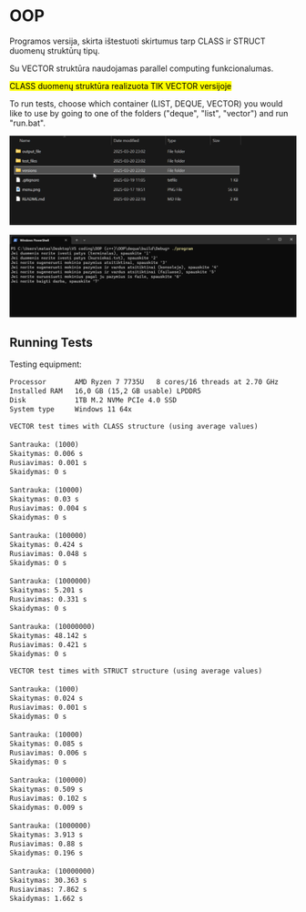 
# OOP

Programos versija, skirta ištestuoti skirtumus tarp CLASS ir STRUCT duomenų struktūrų tipų.

Su VECTOR struktūra naudojamas parallel computing funkcionalumas.

<mark>CLASS duomenų struktūra realizuota TIK VECTOR versijoje<mark>

To run tests, choose which container (LIST, DEQUE, VECTOR) you would like to use by going to one of the folders ("deque", "list", "vector") and run "run.bat".

![Instructions](https://github.com/Matt-Vasia/OOP/blob/v1.0/instructions.gif?raw=true)

![Menu example](https://github.com/Matt-Vasia/OOP/blob/v1.0/menu.png?raw=true)

## Running Tests

Testing equipment:
```
Processor	    AMD Ryzen 7 7735U   8 cores/16 threads at 2.70 GHz
Installed RAM	16,0 GB (15,2 GB usable) LPDDR5
Disk            1TB M.2 NVMe PCIe 4.0 SSD
System type	    Windows 11 64x
```

```
VECTOR test times with CLASS structure (using average values)

Santrauka: (1000)
Skaitymas: 0.006 s
Rusiavimas: 0.001 s
Skaidymas: 0 s

Santrauka: (10000)
Skaitymas: 0.03 s
Rusiavimas: 0.004 s
Skaidymas: 0 s

Santrauka: (100000)
Skaitymas: 0.424 s
Rusiavimas: 0.048 s
Skaidymas: 0 s

Santrauka: (1000000)
Skaitymas: 5.201 s
Rusiavimas: 0.331 s
Skaidymas: 0 s

Santrauka: (10000000)
Skaitymas: 48.142 s
Rusiavimas: 0.421 s
Skaidymas: 0 s
```
```
VECTOR test times with STRUCT structure (using average values)

Santrauka: (1000)
Skaitymas: 0.024 s
Rusiavimas: 0.001 s
Skaidymas: 0 s

Santrauka: (10000)
Skaitymas: 0.085 s
Rusiavimas: 0.006 s
Skaidymas: 0 s

Santrauka: (100000)
Skaitymas: 0.509 s
Rusiavimas: 0.102 s
Skaidymas: 0.009 s

Santrauka: (1000000)
Skaitymas: 3.913 s
Rusiavimas: 0.88 s
Skaidymas: 0.196 s

Santrauka: (10000000)
Skaitymas: 30.363 s
Rusiavimas: 7.862 s
Skaidymas: 1.662 s
```
